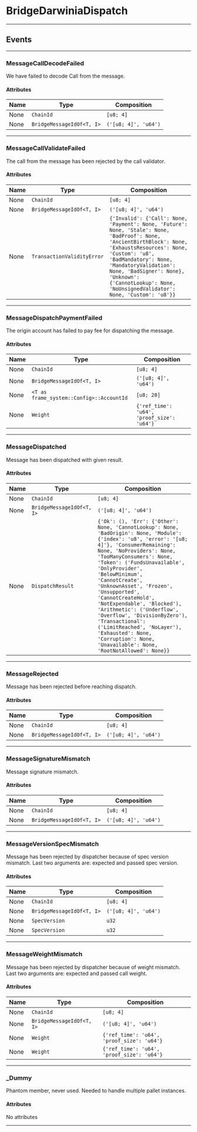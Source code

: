
# BridgeDarwiniaDispatch

---------
## Events

---------
### MessageCallDecodeFailed
We have failed to decode Call from the message.
#### Attributes
| Name | Type | Composition
| -------- | -------- | -------- |
| None | `ChainId` | ```[u8; 4]```
| None | `BridgeMessageIdOf<T, I>` | ```('[u8; 4]', 'u64')```

---------
### MessageCallValidateFailed
The call from the message has been rejected by the call validator.
#### Attributes
| Name | Type | Composition
| -------- | -------- | -------- |
| None | `ChainId` | ```[u8; 4]```
| None | `BridgeMessageIdOf<T, I>` | ```('[u8; 4]', 'u64')```
| None | `TransactionValidityError` | ```{'Invalid': {'Call': None, 'Payment': None, 'Future': None, 'Stale': None, 'BadProof': None, 'AncientBirthBlock': None, 'ExhaustsResources': None, 'Custom': 'u8', 'BadMandatory': None, 'MandatoryValidation': None, 'BadSigner': None}, 'Unknown': {'CannotLookup': None, 'NoUnsignedValidator': None, 'Custom': 'u8'}}```

---------
### MessageDispatchPaymentFailed
The origin account has failed to pay fee for dispatching the message.
#### Attributes
| Name | Type | Composition
| -------- | -------- | -------- |
| None | `ChainId` | ```[u8; 4]```
| None | `BridgeMessageIdOf<T, I>` | ```('[u8; 4]', 'u64')```
| None | `<T as frame_system::Config>::AccountId` | ```[u8; 20]```
| None | `Weight` | ```{'ref_time': 'u64', 'proof_size': 'u64'}```

---------
### MessageDispatched
Message has been dispatched with given result.
#### Attributes
| Name | Type | Composition
| -------- | -------- | -------- |
| None | `ChainId` | ```[u8; 4]```
| None | `BridgeMessageIdOf<T, I>` | ```('[u8; 4]', 'u64')```
| None | `DispatchResult` | ```{'Ok': (), 'Err': {'Other': None, 'CannotLookup': None, 'BadOrigin': None, 'Module': {'index': 'u8', 'error': '[u8; 4]'}, 'ConsumerRemaining': None, 'NoProviders': None, 'TooManyConsumers': None, 'Token': ('FundsUnavailable', 'OnlyProvider', 'BelowMinimum', 'CannotCreate', 'UnknownAsset', 'Frozen', 'Unsupported', 'CannotCreateHold', 'NotExpendable', 'Blocked'), 'Arithmetic': ('Underflow', 'Overflow', 'DivisionByZero'), 'Transactional': ('LimitReached', 'NoLayer'), 'Exhausted': None, 'Corruption': None, 'Unavailable': None, 'RootNotAllowed': None}}```

---------
### MessageRejected
Message has been rejected before reaching dispatch.
#### Attributes
| Name | Type | Composition
| -------- | -------- | -------- |
| None | `ChainId` | ```[u8; 4]```
| None | `BridgeMessageIdOf<T, I>` | ```('[u8; 4]', 'u64')```

---------
### MessageSignatureMismatch
Message signature mismatch.
#### Attributes
| Name | Type | Composition
| -------- | -------- | -------- |
| None | `ChainId` | ```[u8; 4]```
| None | `BridgeMessageIdOf<T, I>` | ```('[u8; 4]', 'u64')```

---------
### MessageVersionSpecMismatch
Message has been rejected by dispatcher because of spec version mismatch.
Last two arguments are: expected and passed spec version.
#### Attributes
| Name | Type | Composition
| -------- | -------- | -------- |
| None | `ChainId` | ```[u8; 4]```
| None | `BridgeMessageIdOf<T, I>` | ```('[u8; 4]', 'u64')```
| None | `SpecVersion` | ```u32```
| None | `SpecVersion` | ```u32```

---------
### MessageWeightMismatch
Message has been rejected by dispatcher because of weight mismatch.
Last two arguments are: expected and passed call weight.
#### Attributes
| Name | Type | Composition
| -------- | -------- | -------- |
| None | `ChainId` | ```[u8; 4]```
| None | `BridgeMessageIdOf<T, I>` | ```('[u8; 4]', 'u64')```
| None | `Weight` | ```{'ref_time': 'u64', 'proof_size': 'u64'}```
| None | `Weight` | ```{'ref_time': 'u64', 'proof_size': 'u64'}```

---------
### _Dummy
Phantom member, never used. Needed to handle multiple pallet instances.
#### Attributes
No attributes

---------